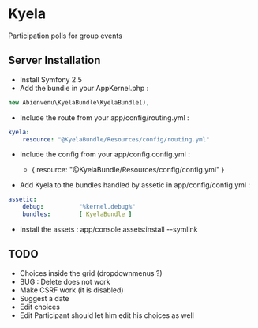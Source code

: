 Kyela
=====

Participation polls for group events

Server Installation
-------------------

* Install Symfony 2.5
* Add the bundle in your AppKernel.php :
```php
new Abienvenu\KyelaBundle\KyelaBundle(),
```
* Include the route from your app/config/routing.yml :
```YAML
kyela:
    resource: "@KyelaBundle/Resources/config/routing.yml"
```
* Include the config from your app/config.config.yml :
	- { resource: "@KyelaBundle/Resources/config/config.yml" }

* Add Kyela to the bundles handled by assetic in app/config/config.yml :
```YAML
assetic:
    debug:          "%kernel.debug%"
    bundles:        [ KyelaBundle ]
```

* Install the assets :
    app/console assets:install --symlink

TODO
----

* Choices inside the grid (dropdownmenus ?)
* BUG : Delete does not work
* Make CSRF work (it is disabled)
* Suggest a date
* Edit choices
* Edit Participant should let him edit his choices as well
